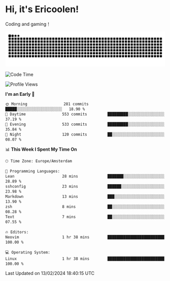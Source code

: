 # Hi, it's Ericoolen!
Coding and gaming！

<picture>
  <source media="(prefers-color-scheme: dark)" srcset="https://raw.githubusercontent.com/Eric-Song-Nop/Eric-Song-Nop/output/github-contribution-grid-snake-dark.svg">
  <source media="(prefers-color-scheme: light)" srcset="https://raw.githubusercontent.com/Eric-Song-Nop/Eric-Song-Nop/output/github-contribution-grid-snake.svg">
  <img alt="github contribution grid snake animation" src="https://raw.githubusercontent.com/Eric-Song-Nop/Eric-Song-Nop/output/github-contribution-grid-snake.svg">
</picture>

<!--START_SECTION:waka-->
![Code Time](http://img.shields.io/badge/Code%20Time-1%2C175%20hrs%2019%20mins-blue)

![Profile Views](http://img.shields.io/badge/Profile%20Views-20-blue)

**I'm an Early 🐤** 

```text
🌞 Morning                281 commits         █████░░░░░░░░░░░░░░░░░░░░   18.90 % 
🌆 Daytime                553 commits         █████████░░░░░░░░░░░░░░░░   37.19 % 
🌃 Evening                533 commits         █████████░░░░░░░░░░░░░░░░   35.84 % 
🌙 Night                  120 commits         ██░░░░░░░░░░░░░░░░░░░░░░░   08.07 % 
```


📊 **This Week I Spent My Time On** 

```text
🕑︎ Time Zone: Europe/Amsterdam

💬 Programming Languages: 
Lean                     28 mins             ███████░░░░░░░░░░░░░░░░░░   28.89 % 
sshconfig                23 mins             ██████░░░░░░░░░░░░░░░░░░░   23.98 % 
Markdown                 13 mins             ███░░░░░░░░░░░░░░░░░░░░░░   13.90 % 
zsh                      8 mins              ██░░░░░░░░░░░░░░░░░░░░░░░   08.28 % 
Text                     7 mins              ██░░░░░░░░░░░░░░░░░░░░░░░   07.55 % 

🔥 Editors: 
Neovim                   1 hr 38 mins        █████████████████████████   100.00 % 

💻 Operating System: 
Linux                    1 hr 38 mins        █████████████████████████   100.00 % 
```


 Last Updated on 13/02/2024 18:40:15 UTC
<!--END_SECTION:waka-->
